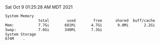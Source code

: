 Sat Oct  9 01:25:28 AM MDT 2021
```bash
System Memory
               total        used        free      shared  buff/cache   available
Mem:           7.7Gi       681Mi       4.7Gi       9.0Mi       2.2Gi       6.6Gi
Swap:          7.6Gi       348Mi       7.3Gi
System Storage
674M	.
```
